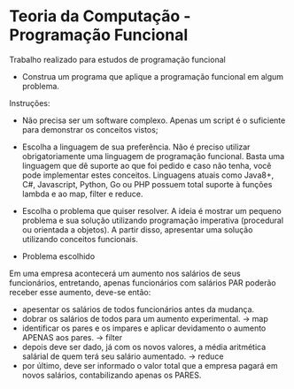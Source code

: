 # Teoria da Computação - Programação Funcional
Trabalho realizado para estudos de programação funcional


* Construa um programa que aplique a programação funcional em algum problema.

Instruções:
- Não precisa ser um software complexo. Apenas um script é o suficiente para demonstrar os conceitos vistos;
- Escolha a linguagem de sua preferência. Não é preciso utilizar obrigatoriamente uma linguagem de programação funcional. Basta uma linguagem que dê suporte ao que foi pedido e caso não tenha, você pode implementar estes conceitos. Linguagens atuais como Java8+, C#, Javascript, Python, Go ou PHP possuem total suporte à funções lambda e ao map, filter e reduce.
- Escolha o problema que quiser resolver. A ideia é mostrar um pequeno problema e sua solução utilizando programação imperativa (procedural ou orientada a objetos). A partir disso, apresentar uma solução utilizando conceitos funcionais.

- Problema escolhido

 Em uma empresa acontecerá um aumento nos salários de seus funcionários, entretando,
 apenas funcionários com salários PAR poderão receber esse aumento, deve-se então:
 
   - apesentar os salários de todos funcionários antes da mudança. 
   - dobrar os salários de todos para um aumento experimental. -> map
   - identificar os pares e os impares e aplicar devidamento o aumento APENAS aos pares. -> filter
   - depois deve ser dado, já com os novos valores, a média aritmética salárial de quem terá seu salário aumentado. -> reduce
   - por último, deve ser informado o valor total que a empresa pagará em novos salários, contabilizando apenas os PARES.
